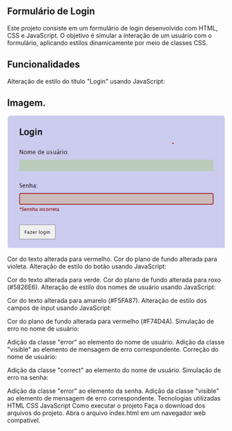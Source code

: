 ## Formulário de Login
Este projeto consiste em um formulário de login desenvolvido com HTML, CSS e JavaScript. O objetivo é simular a interação de um usuário com o formulário, aplicando estilos dinamicamente por meio de classes CSS.

## Funcionalidades
Alteração de estilo do título "Login" usando JavaScript:

## Imagem.
![Alt text](image.png)


Cor do texto alterada para vermelho.
Cor do plano de fundo alterada para violeta.
Alteração de estilo do botão usando JavaScript:

Cor do texto alterada para verde.
Cor do plano de fundo alterada para roxo (#5826E6).
Alteração de estilo dos nomes de usuário usando JavaScript:

Cor do texto alterada para amarelo (#F5FA87).
Alteração de estilo dos campos de input usando JavaScript:

Cor do plano de fundo alterada para vermelho (#F74D4A).
Simulação de erro no nome de usuário:

Adição da classe "error" ao elemento do nome de usuário.
Adição da classe "visible" ao elemento de mensagem de erro correspondente.
Correção do nome de usuário:

Adição da classe "correct" ao elemento do nome de usuário.
Simulação de erro na senha:

Adição da classe "error" ao elemento da senha.
Adição da classe "visible" ao elemento de mensagem de erro correspondente.
Tecnologias utilizadas
HTML
CSS
JavaScript
Como executar o projeto
Faça o download dos arquivos do projeto.
Abra o arquivo index.html em um navegador web compatível.